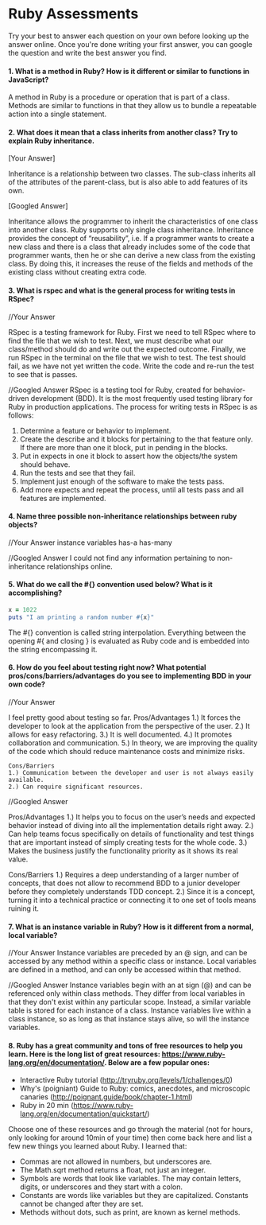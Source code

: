 # Ruby Assessments

Try your best to answer each question on your own before looking up the answer online. Once you're done writing your first answer, you can google the question and write the best answer you find.


#### 1. What is a method in Ruby? How is it different or similar to functions in JavaScript?

A method in Ruby is a procedure or operation that is part of a class. Methods are similar to functions in that they allow us to bundle a repeatable action into a single statement.   

#### 2. What does it mean that a class inherits from another class? Try to explain Ruby inheritance. 


[Your Answer]

Inheritance is a relationship between two classes. The sub-class inherits all of the attributes of the parent-class, but is also able to add features of its own. 

[Googled Answer]

Inheritance allows the programmer to inherit the characteristics of one class into another class. Ruby supports only single class inheritance. Inheritance provides the concept of “reusability”, i.e. If a programmer wants to create a new class and there is a class that already includes some of the code that programmer wants, then he or she can derive a new class from the existing class. By doing this, it increases the reuse of the fields and methods of the existing class without creating extra code.

#### 3. What is rspec and what is the general process for writing tests in RSpec?

//Your Answer

RSpec is a testing framework for Ruby. First we need to tell RSpec where to find the file that we wish to test. Next, we must describe what our class/method should do and write out the expected outcome. Finally, we run RSpec in the terminal on the file that we wish to test. The test should fail, as we have not yet written the code. Write the code and re-run the test to see that is passes. 

//Googled Answer
RSpec is a testing tool for Ruby, created for behavior-driven development (BDD). It is the most frequently used testing library for Ruby in production applications. 
The process for writing tests in RSpec is as follows:
1. Determine a feature or behavior to implement.
2. Create the describe and it blocks for pertaining to the that feature only. If there are more than one it block, put in pending in the blocks.
3. Put in expects in one it block to assert how the objects/the system should behave.
4. Run the tests and see that they fail.
5. Implement just enough of the software to make the tests pass.
6. Add more expects and repeat the process, until all tests pass and all features are implemented.

#### 4. Name three possible non-inheritance relationships between ruby objects? 

//Your Answer
instance variables
has-a
has-many

//Googled Answer
I could not find any information pertaining to non-inheritance relationships online. 

#### 5. What do we call the #{} convention used below? What is it accomplishing?

```ruby
x = 1022
puts "I am printing a random number #{x}"
```

The #{} convention is called string interpolation. Everything between the opening #{ and closing } is evaluated as Ruby code and is embedded into the string encompassing it. 

#### 6. How do you feel about testing right now? What potential pros/cons/barriers/advantages do you see to implementing BDD in your own code?

//Your Answer

I feel pretty good about testing so far. 
    Pros/Advantages
    1.) It forces the developer to look at the application from the perspective of the user.
    2.) It allows for easy refactoring.
    3.) It is well documented.
    4.) It promotes collaboration and communication.
    5.) In theory, we are improving the quality of the code which should reduce maintenance costs and minimize risks. 
    
    Cons/Barriers
    1.) Communication between the developer and user is not always easily available.
    2.) Can require significant resources.

//Googled Answer

 Pros/Advantages
 1.) It helps you to focus on the user’s needs and expected behavior instead of diving into all the implementation details right away.
 2.) Can help teams focus specifically on details of functionality and test things that are important instead of simply creating tests for the whole code.
 3.) Makes the business justify the functionality priority as it shows its real value.
 
  Cons/Barriers
  1.) Requires a deep understanding of a larger number of concepts, that does not allow to recommend BDD to a junior developer before they completely understands TDD concept.
  2.) Since it is a concept, turning it into a technical practice or connecting it to one set of tools means ruining it.


#### 7. What is an instance variable in Ruby? How is it different from a normal, local variable?

//Your Answer
Instance variables are preceded by an @ sign, and can be accessed by any method within a specific class or instance. Local variables are defined in a method, and can only be accessed within that method. 


//Googled Answer
Instance variables begin with an at sign (@) and can be referenced only within class methods. They differ from local variables in that they don't exist within any particular scope. Instead, a similar variable table is stored for each instance of a class. Instance variables live within a class instance, so as long as that instance stays alive, so will the instance variables.

#### 8. Ruby has a great community and tons of free resources to help you learn. Here is the long list of great resources: https://www.ruby-lang.org/en/documentation/. Below are a few popular ones:
- Interactive Ruby tutorial (http://tryruby.org/levels/1/challenges/0)
- Why's (poigniant) Guide to Ruby: comics, anecdotes, and microscopic canaries (http://poignant.guide/book/chapter-1.html)
- Ruby in 20 min (https://www.ruby-lang.org/en/documentation/quickstart/)


Choose one of these resources and go through the material (not for hours, only looking for around 10min of your time) then come back here and list a few new things you learned about Ruby.
I learned that:
- Commas are not allowed in numbers, but underscores are.
- The Math.sqrt method returns a float, not just an integer.
- Symbols are words that look like variables. The may contain letters, digits, or underscores and they start with a colon. 
- Constants are words like variables but they are capitalized. Constants cannot be changed after they are set. 
- Methods without dots, such as print, are known as kernel methods.
